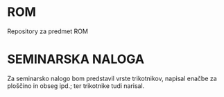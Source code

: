 # ROM
Repository za predmet ROM

# SEMINARSKA NALOGA
Za seminarsko nalogo bom predstavil vrste trikotnikov, napisal enačbe za ploščino in obseg ipd.; ter trikotnike tudi narisal.
